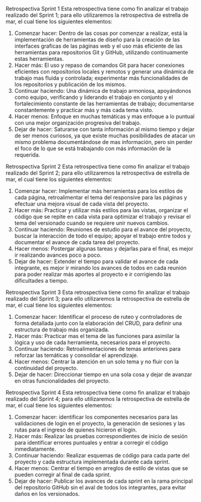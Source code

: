 Retrospectiva Sprint 1
Esta retrospectiva tiene como fin analizar el trabajo realizado del Sprint 1; para ello utilizaremos la retrospectiva de estrella de mar, el cual tiene los siguientes elementos:
1.	Comenzar hacer: Dentro de las cosas por comenzar a realizar, está la implementación de herramientas de diseño para la creación de las interfaces graficas de las páginas web y el uso más eficiente de las herramientas para repositorios Git y GitHub, utilizando continuamente estas herramientas.
2.	Hacer más: El uso y repaso de comandos Git para hacer conexiones eficientes con repositorios locales y remotos y generar una dinámica de trabajo mas fluida y controlada; experimentar más funcionalidades de los repositorios y publicación de los mismos.
3.	Continuar haciendo: Una dinámica de trabajo armoniosa, apoyándonos como equipo, verificando y liderando el trabajo en conjunto y el fortalecimiento constante de las herramientas de trabajo; documentarse constantemente y practicar más y más cada tema visto.
4.	Hacer menos: Enfoque en muchas temáticas y mas enfoque a lo puntual con una mejor organización progresiva del trabajo.
5.	Dejar de hacer: Saturarse con tanta información al mismo tiempo y dejar de ser menos curiosos, ya que existe muchas posibilidades de atacar un mismo problema documentándose de mas información, pero sin perder el foco de lo que se está trabajando con más información de la requerida.





Retrospectiva Sprint 2
Esta retrospectiva tiene como fin analizar el trabajo realizado del Sprint 2; para ello utilizaremos la retrospectiva de estrella de mar, el cual tiene los siguientes elementos:
1.  Comenzar hacer: Implementar más herramientas para los estilos de cada página, retroalimentar el tema del responsive para las páginas y efectuar una mejora visual de cada vista del proyecto.
2.  Hacer más: Practicar y utilizar más estilos para las vistas, organizar el código que se repite en cada vista para optimizar el trabajo y revisar el tema del versionado cuando se requiere unir nuevos cambios.
3.  Continuar haciendo: Reuniones de estudio para el avance del proyecto, buscar la interacción de todo el equipo; apoyar el trabajo entre todos y documentar el avance de cada tarea del proyecto.
4.  Hacer menos: Postergar algunas tareas y dejarlas para el final, es mejor ir realizando avances poco a poco.
5.  Dejar de hacer: Extender el tiempo para validar el avance de cada integrante, es mejor ir mirando los avances de todos en cada reunión para poder realizar más aportes al proyecto e ir corrigiendo las dificultades a tiempo. 


Retrospectiva Sprint 3
Esta retrospectiva tiene como fin analizar el trabajo realizado del Sprint 3; para ello utilizaremos la retrospectiva de estrella de mar, el cual tiene los siguientes elementos:
1.  Comenzar hacer: Identificar el proceso de ruteo y controladores de forma detallada junto con la elaboración del CRUD, para definir una estructura de trabajo más organizada.
2.  Hacer más: Practicar mas el tema de las funciones para asimilar la lógica y uso de cada herramienta, necesarios para el proyecto.
3.  Continuar haciendo: Retroalimentaciones de temas anteriores para reforzar las temáticas y consolidar el aprendizaje.
4.  Hacer menos: Centrar la atención en un solo tema y no fluir con la continuidad del proyecto. 
5.  Dejar de hacer: Direccionar tiempo en una sola cosa y dejar de avanzar en otras funcionalidades del proyecto.


Retrospectiva Sprint 4
Esta retrospectiva tiene como fin analizar el trabajo realizado del Sprint 4; para ello utilizaremos la retrospectiva de estrella de mar, el cual tiene los siguientes elementos:
1.  Comenzar hacer: identificar los componentes necesarios para las validaciones de login en el proyecto, la generación de sesiones y las rutas para el ingreso de quienes hicieron el login.
2.  Hacer más: Realizar las pruebas correspondientes de inicio de sesión para identificar errores puntuales y entrar a corregir el código inmediatamente.
3.  Continuar haciendo: Realizar esquemas de código para cada parte del proyecto y cada estructura implementada durante cada sprint.
4.  Hacer menos: Centrar el tiempo en arreglos de estilo de vistas que se pueden corregir al final de cada sprint. 
5.  Dejar de hacer: Publicar los avances de cada sprint en la rama principal del repositorio GitHub sin el aval de todos los integrantes, para evitar daños en los versionados.

